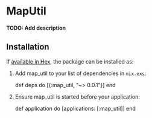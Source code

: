 # MapUtil

**TODO: Add description**

## Installation

If [available in Hex](https://hex.pm/docs/publish), the package can be installed as:

  1. Add map_util to your list of dependencies in `mix.exs`:

        def deps do
          [{:map_util, "~> 0.0.1"}]
        end

  2. Ensure map_util is started before your application:

        def application do
          [applications: [:map_util]]
        end

